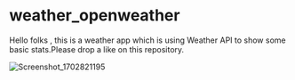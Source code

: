# weather_openweather

Hello folks , this is a weather app which is using Weather API to show some basic stats.Please drop a like on this repository.

![Screenshot_1702821195](https://github.com/AtharvaGaikwad1/weather_openweather/assets/87422770/fe9047cc-2855-40af-ba23-1fcc9808caf5)
